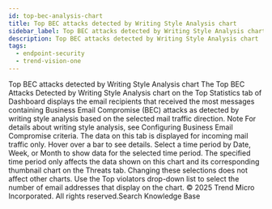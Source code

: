 ```yaml
---
id: top-bec-analysis-chart
title: Top BEC attacks detected by Writing Style Analysis chart
sidebar_label: Top BEC attacks detected by Writing Style Analysis chart
description: Top BEC attacks detected by Writing Style Analysis chart
tags:
  - endpoint-security
  - trend-vision-one
---
```


 Top BEC attacks detected by Writing Style Analysis chart The Top BEC Attacks Detected by Writing Style Analysis chart on the Top Statistics tab of Dashboard displays the email recipients that received the most messages containing Business Email Compromise (BEC) attacks as detected by writing style analysis based on the selected mail traffic direction. Note For details about writing style analysis, see Configuring Business Email Compromise criteria. The data on this tab is displayed for incoming mail traffic only. Hover over a bar to see details. Select a time period by Date, Week, or Month to show data for the selected time period. The specified time period only affects the data shown on this chart and its corresponding thumbnail chart on the Threats tab. Changing these selections does not affect other charts. Use the Top violators drop-down list to select the number of email addresses that display on the chart. © 2025 Trend Micro Incorporated. All rights reserved.Search Knowledge Base